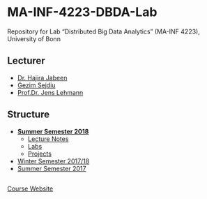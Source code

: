 # MA-INF-4223-DBDA-Lab
Repository for  Lab “Distributed Big Data Analytics” (MA-INF 4223), University of Bonn

## Lecturer 
- [Dr. Hajira Jabeen](http://sda.cs.uni-bonn.de/people/dr-hajira-jabeen/)
- [Gezim Sejdiu](http://sda.cs.uni-bonn.de/people/gezim-sejdiu/)
- [Prof.Dr. Jens Lehmann](http://sda.cs.uni-bonn.de/people/prof-dr-jens-lehmann/)

## Structure
* [**Summer Semester 2018**](https://github.com/SmartDataAnalytics/MA-INF-4223-DBDA-Lab/tree/master/SoSe2018)
  * [Lecture Notes](https://github.com/SmartDataAnalytics/MA-INF-4223-DBDA-Lab/tree/master/SoSe2018/lecture-notes)
  * [Labs](https://github.com/SmartDataAnalytics/MA-INF-4223-DBDA-Lab/tree/master/SoSe2018/labs)
  * [Projects](https://github.com/SmartDataAnalytics/MA-INF-4223-DBDA-Lab/tree/master/SoSe2018/projects)
* [Winter Semester 2017/18](https://github.com/SmartDataAnalytics/MA-INF-4223-DBDA-Lab/tree/WiSe2017_18/WiSe2017_18)
* [Summer Semester 2017](https://github.com/SmartDataAnalytics/MA-INF-4223-DBDA-Lab/tree/SoSe2017/SoSe2017)

##
[Course Website](http://sda.cs.uni-bonn.de/teaching/dbda/)
